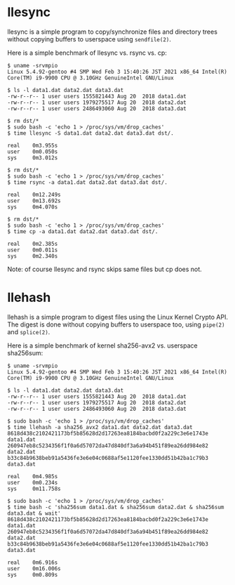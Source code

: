 # llesync
llesync is a simple program to copy/synchronize files and directory trees
without copying buffers to userspace using `sendfile(2)`.

Here is a simple benchmark of llesync vs. rsync vs. cp:
```
$ uname -srvmpio
Linux 5.4.92-gentoo #4 SMP Wed Feb 3 15:40:26 JST 2021 x86_64 Intel(R) Core(TM) i9-9900 CPU @ 3.10GHz GenuineIntel GNU/Linux

$ ls -l data1.dat data2.dat data3.dat
-rw-r--r-- 1 user users 1555821443 Aug 20  2018 data1.dat
-rw-r--r-- 1 user users 1979275517 Aug 20  2018 data2.dat
-rw-r--r-- 1 user users 2486493060 Aug 20  2018 data3.dat

$ rm dst/*
$ sudo bash -c 'echo 1 > /proc/sys/vm/drop_caches'
$ time llesync -S data1.dat data2.dat data3.dat dst/.

real    0m3.955s
user    0m0.050s
sys     0m3.012s

$ rm dst/*
$ sudo bash -c 'echo 1 > /proc/sys/vm/drop_caches'
$ time rsync -a data1.dat data2.dat data3.dat dst/.

real    0m12.249s
user    0m13.692s
sys     0m4.070s

$ rm dst/*
$ sudo bash -c 'echo 1 > /proc/sys/vm/drop_caches'
$ time cp -a data1.dat data2.dat data3.dat dst/.

real    0m2.385s
user    0m0.011s
sys     0m2.340s
```

Note: of course llesync and rsync skips same files but cp does not.

# llehash
llehash is a simple program to digest files using the Linux Kernel Crypto API.
The digest is done without copying buffers to userspace too, using `pipe(2)`
and `splice(2)`.

Here is a simple benchmark of kernel sha256-avx2 vs. userspace sha256sum:
```
$ uname -srvmpio
Linux 5.4.92-gentoo #4 SMP Wed Feb 3 15:40:26 JST 2021 x86_64 Intel(R) Core(TM) i9-9900 CPU @ 3.10GHz GenuineIntel GNU/Linux

$ ls -l data1.dat data2.dat data3.dat
-rw-r--r-- 1 user users 1555821443 Aug 20  2018 data1.dat
-rw-r--r-- 1 user users 1979275517 Aug 20  2018 data2.dat
-rw-r--r-- 1 user users 2486493060 Aug 20  2018 data3.dat

$ sudo bash -c 'echo 1 > /proc/sys/vm/drop_caches'
$ time llehash -a sha256_avx2 data1.dat data2.dat data3.dat
8618d438c2102421173bf5b85628d2d17263ea8184bacbd0f2a229c3e6e1743e  data1.dat
260947eb8c5234356f1f0a6d57072da47d840df3a6a94b451f89ea26dd984e82  data2.dat
b33c84b9638beb91a5436fe3e6e04c0688af5e1120fee1330dd51b42ba1c79b3  data3.dat

real    0m4.985s
user    0m0.234s
sys     0m11.758s

$ sudo bash -c 'echo 1 > /proc/sys/vm/drop_caches'
$ time bash -c 'sha256sum data1.dat & sha256sum data2.dat & sha256sum data3.dat & wait'
8618d438c2102421173bf5b85628d2d17263ea8184bacbd0f2a229c3e6e1743e  data1.dat
260947eb8c5234356f1f0a6d57072da47d840df3a6a94b451f89ea26dd984e82  data2.dat
b33c84b9638beb91a5436fe3e6e04c0688af5e1120fee1330dd51b42ba1c79b3  data3.dat

real    0m6.916s
user    0m16.006s
sys     0m0.809s
```
